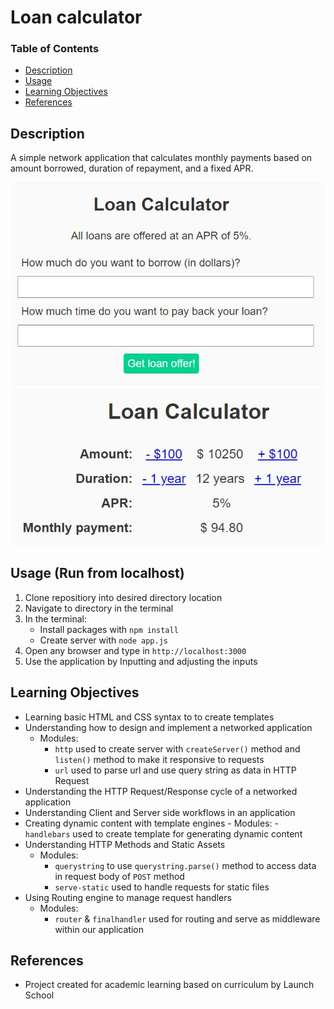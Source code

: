 # Loan calculator

### Table of Contents
* [Description](#description)
* [Usage](#usage)
* [Learning Objectives](#objectives)
* [References](#references)

## Description
A simple network application that calculates monthly payments based on amount borrowed, duration of repayment, and a fixed APR.

![form](/public/images/web1.jpg) ![loan details](/public/images/web2.jpg)

## Usage (Run from localhost)
1. Clone repositiory into desired directory location
2. Navigate to directory in the terminal
3. In the terminal:
	- Install packages with `npm install`
	- Create server with `node app.js`
4. Open any browser and type in `http://localhost:3000`
5. Use the application by Inputting and adjusting the inputs

## Learning Objectives
- Learning basic HTML and CSS syntax to to create templates
- Understanding how to design and implement a networked application
	- Modules:
		- `http` used to create server with `createServer()` method and `listen()` method to make it responsive to requests
		- `url` used to parse url and use query string as data in HTTP Request 
- Understanding the HTTP Request/Response cycle of a networked application
- Understanding Client and Server side workflows in an application
- Creating dynamic content with template engines
		- Modules:
			- `handlebars` used to create template for generating dynamic content 
- Understanding HTTP Methods and Static Assets
	- Modules:
		- `querystring` to use `querystring.parse()` method to access data in request body of `POST` method
		- `serve-static` used to handle requests for static files
- Using Routing engine to manage request handlers
	- Modules:
		- `router` & `finalhandler` used for routing and serve as middleware within our application

## References
- Project created for academic learning based on curriculum by Launch School